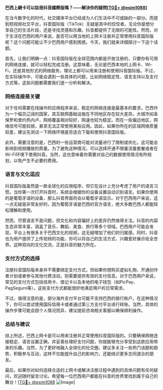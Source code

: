 **巴西上網卡可以註冊抖音國際版嗎？——解決你的疑問[[TG💪+ @esim1088](https://t.me/s/esim1088)]**

在当今数字化的时代，社交媒体平台已经成为人们生活中不可或缺的一部分。而提到短视频社交平台，抖音国际版（TikTok）无疑是其中的佼佼者。无论你是想分享自己的生活片段，还是寻找灵感和乐趣，抖音都提供了无限的可能性。然而，对于生活在巴西的用户来说，是否可以用当地的上网卡注册并正常使用抖音国际版呢？这个问题可能让不少巴西用户感到困惑。今天，我们就来详细探讨一下这个话题。

首先，让我们明确一点：抖音国际版在全球范围内都是开放注册的，只要你有可用的网络连接，就可以轻松完成注册。这意味着，无论是巴西本地的上网卡、Wi-Fi，还是其他形式的网络服务，理论上都可以用来注册和使用抖音国际版。不过，在实际操作中，可能会遇到一些具体的问题，比如网络稳定性、语言支持以及支付方式等。这些问题都需要我们逐一分析和解决。

### 网络连接是关键

对于任何需要在线操作的应用程序来说，稳定的网络连接是最基本的要求。巴西作为一个幅员辽阔的国家，其互联网基础设施在不同地区存在较大差异。大城市如圣保罗和里约热内卢，网络覆盖相对较好，网速也较为稳定。而在一些偏远地区，网络信号可能较弱，甚至无法正常使用某些应用。因此，如果你所在的区域网络质量较差，建议先测试一下网络环境是否适合下载和使用抖音国际版。

此外，需要注意的是，巴西的一些运营商可能对流量进行了限制或优化，这可能会影响到视频播放的质量。为了避免这种情况，可以选择开通不限量流量套餐或者在Wi-Fi环境下使用抖音。当然，这也意味着你需要对自己的数据使用情况有所规划，以免产生不必要的费用。

### 语言与文化适应

抖音国际版虽然是一款全球化的应用程序，但它在设计上充分考虑了用户的语言习惯。当你第一次打开抖音时，系统会根据你的设备设置自动识别语言。如果你使用的是葡萄牙语的设备，那么抖音界面将会以葡萄牙语显示。对于巴西用户来说，这一点无疑是非常友好的，因为葡萄牙语是巴西的官方语言，绝大多数巴西人都能轻松理解和使用。

然而，尽管语言不是问题，但文化和内容偏好上的差异仍然值得关注。抖音的内容生态非常丰富，涵盖了音乐、舞蹈、美食、旅行等多个领域。巴西用户可能会发现，平台上有很多关于巴西文化的视频，这无疑增加了他们的归属感。同时，抖音也为用户提供了上传视频的功能，你可以将自己的生活方式、兴趣爱好展示给全世界。这种双向的文化交流，正是抖音的魅力所在。

### 支付方式的选择

注册抖音国际版本身并不需要绑定支付方式，但如果你想购买虚拟礼物、开通创作者计划或者参与其他付费活动，则需要提供有效的支付信息。对于巴西用户来说，常见的支付方式包括信用卡、借记卡以及本地的电子钱包（如PicPay、PagSeguro等）。这些支付方式都能很好地满足用户的日常需求。

不过，值得注意的是，部分海外支付平台可能不支持巴西的银行账户。在这种情况下，你可以尝试使用国际信用卡或者通过第三方支付平台进行转账。当然，具体的操作步骤可能会因个人情况而异，建议提前咨询相关客服以确保顺利操作。

### 总结与建议

综上所述，巴西上网卡是可以用来注册并正常使用抖音国际版的。只要确保网络连接稳定、语言设置正确，并妥善处理好支付问题，你就能够充分享受到这款应用带来的乐趣。当然，为了更好地融入全球化的社交圈，建议多关注一些热门话题和趋势，积极参与互动，这样不仅能提升自己的影响力，还能结识更多志同道合的朋友。

最后，如果你对如何选择合适的上网卡或解决注册过程中遇到的具体问题有任何疑问，欢迎随时留言讨论。希望每一位巴西用户都能在抖音的世界里找到属于自己的舞台！[[TG💪+ @esim1088](https://t.me/s/esim1088) ![Image](https://i.postimg.cc/4NQfJmqS/Snipaste-2025-05-13-00-14-12.png)]